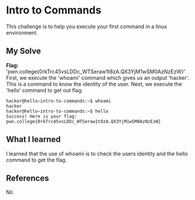 # Intro to Commands
This challenge is to help you execute your first command in a linux environment.

## My Solve
**Flag:** 'pwn.college{0rkTrc45vsLDDc_WTSeraw1t8zA.QX3YjM1wSM0AzNzEzW}'
First, we execute the 'whoami' command which gives us an output 'hacker'. This is a command to know the identity of the user.
Next, we execute the 'hello' command to get out flag.


```
hacker@hello~intro-to-commands:~$ whoami
hacker
hacker@hello~intro-to-commands:~$ hello
Success! Here is your flag:
pwn.college{0rkTrc45vsLDDc_WTSeraw1t8zA.QX3YjM1wSM0AzNzEzW}
```

## What I learned
I learned that the use of whoami is to check the users identity and the hello command to get the flag.

## References
Nil.
